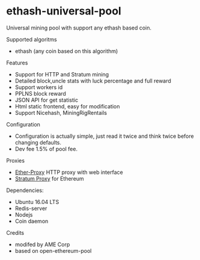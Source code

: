 # ethash-universal-pool
Universal mining pool with support any ethash based coin.

Supported algoritms
- ethash (any coin based on this algorithm)

Features
- Support for HTTP and Stratum mining
- Detailed block,uncle stats with luck percentage and full reward
- Support workers id
- PPLNS block reward
- JSON API for get statistic
- Html static frontend, easy for modification
- Support Nicehash, MiningRigRentails

Configuration
- Configuration is actually simple, just read it twice and think twice before changing defaults.
- Dev fee 1.5% of pool fee.

Proxies

- [Ether-Proxy](https://github.com/sammy007/ether-proxy) HTTP proxy with web interface
- [Stratum Proxy](https://github.com/Atrides/eth-proxy) for Ethereum

Dependencies:
- Ubuntu 16.04 LTS
- Redis-server
- Nodejs
- Coin daemon

Credits
- modifed by AME Corp
- based on open-ethereum-pool
